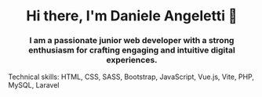 ### <h1 align="center">Hi there, I'm Daniele Angeletti 👋</h1>

### <p align="center">I am a passionate junior web developer with a strong enthusiasm for crafting engaging and intuitive digital experiences.</p>

Technical skills: HTML, CSS, SASS, Bootstrap, JavaScript, Vue.js, Vite, PHP, MySQL, Laravel

<!--
**danieleangeletti/danieleangeletti** is a ✨ _special_ ✨ repository because its `README.md` (this file) appears on your GitHub profile.

Here are some ideas to get you started:

- 🔭 I’m currently working on ...
- 🌱 I’m currently learning ...
- 👯 I’m looking to collaborate on ...
- 🤔 I’m looking for help with ...
- 💬 Ask me about ...
- 📫 How to reach me: ...
- 😄 Pronouns: ...
- ⚡ Fun fact: ...
-->
